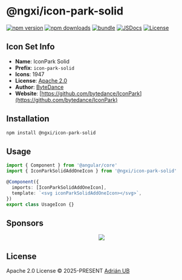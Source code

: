 # @ngxi/icon-park-solid

[![npm version][npm-version-src]][npm-version-href]
[![npm downloads][npm-downloads-src]][npm-downloads-href]
[![bundle][bundle-src]][bundle-href]
[![JSDocs][jsdocs-src]][jsdocs-href]
[![License][license-src]][license-href]

## Icon Set Info

- **Name**: IconPark Solid
- **Prefix**: `icon-park-solid`
- **Icons**: 1947
- **License**: [Apache 2.0](https://github.com/bytedance/IconPark/blob/master/LICENSE)
- **Author**: [ByteDance](https://github.com/bytedance/IconPark)
- **Website**: [https://github.com/bytedance/IconPark](https://github.com/bytedance/IconPark)

## Installation

```sh
npm install @ngxi/icon-park-solid
```

## Usage

```ts
import { Component } from '@angular/core'
import { IconParkSolidAddOneIcon } from '@ngxi/icon-park-solid'

@Component({
  imports: [IconParkSolidAddOneIcon],
  template: `<svg iconParkSolidAddOneIcon></svg>`,
})
export class UsageIcon {}
```

## Sponsors

<p align="center">
  <a href="https://cdn.jsdelivr.net/gh/adrian-ub/static/sponsors.svg">
    <img src='https://cdn.jsdelivr.net/gh/adrian-ub/static/sponsors.svg'/>
  </a>
</p>

## License

Apache 2.0 License © 2025-PRESENT [Adrián UB](https://github.com/adrian-ub)

<!-- Badges -->

[npm-version-src]: https://img.shields.io/npm/v/@ngxi/icon-park-solid?style=flat&colorA=080f12&colorB=1fa669
[npm-version-href]: https://npmjs.com/package/@ngxi/icon-park-solid
[npm-downloads-src]: https://img.shields.io/npm/dm/@ngxi/icon-park-solid?style=flat&colorA=080f12&colorB=1fa669
[npm-downloads-href]: https://npmjs.com/package/@ngxi/icon-park-solid
[bundle-src]: https://img.shields.io/bundlephobia/minzip/@ngxi/icon-park-solid?style=flat&colorA=080f12&colorB=1fa669&label=minzip
[bundle-href]: https://bundlephobia.com/result?p=@ngxi/icon-park-solid
[license-src]: https://img.shields.io/npm/l/@ngxi/icon-park-solid?style=flat&colorA=080f12&colorB=1fa669
[license-href]: https://github.com/adrian-ub/ngxi/blob/main/LICENSE
[jsdocs-src]: https://img.shields.io/badge/jsdocs-reference-080f12?style=flat&colorA=080f12&colorB=1fa669
[jsdocs-href]: https://www.jsdocs.io/package/@ngxi/icon-park-solid
